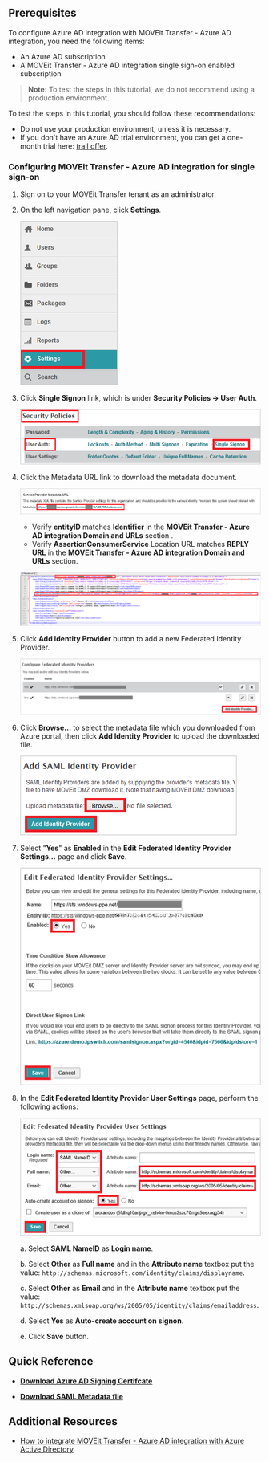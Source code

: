 ## Prerequisites

To configure Azure AD integration with MOVEit Transfer - Azure AD integration, you need the following items:

- An Azure AD subscription
- A MOVEit Transfer - Azure AD integration single sign-on enabled subscription

> **Note:**
> To test the steps in this tutorial, we do not recommend using a production environment.

To test the steps in this tutorial, you should follow these recommendations:

- Do not use your production environment, unless it is necessary.
- If you don't have an Azure AD trial environment, you can get a one-month trial here: [trail offer](https://azure.microsoft.com/pricing/free-trial/).

### Configuring MOVEit Transfer - Azure AD integration for single sign-on

1. Sign on to your MOVEit Transfer tenant as an administrator.

2. On the left navigation pane, click **Settings**.

	![Settings Section On App side](./media/tutorial_moveittransfer_000.png)

3. Click **Single Signon** link, which is under **Security Policies -> User Auth**.

	![Security Policies On App side](./media/tutorial_moveittransfer_001.png)

4. Click the Metadata URL link to download the metadata document.

	![Service Provider Metadata URL](./media/tutorial_moveittransfer_002.png)
	
	* Verify **entityID** matches **Identifier** in the **MOVEit Transfer - Azure AD integration Domain and URLs** section .
	* Verify **AssertionConsumerService** Location URL matches **REPLY URL** in the **MOVEit Transfer - Azure AD integration Domain and URLs** section.
	
	![Configure Single Sign-On On App side](./media/tutorial_moveittransfer_007.png)

5. Click **Add Identity Provider** button to add a new Federated Identity Provider.

	![Add Identity Provider](./media/tutorial_moveittransfer_003.png)

6. Click **Browse...** to select the metadata file which you downloaded from Azure portal, then click **Add Identity Provider** to upload the downloaded file.

	![SAML Identity Provider](./media/tutorial_moveittransfer_004.png)

7. Select "**Yes**" as **Enabled** in the **Edit Federated Identity Provider Settings...** page and click **Save**.

	![Federated Identity Provider Settings](./media/tutorial_moveittransfer_005.png)

8. In the **Edit Federated Identity Provider User Settings** page, perform the following actions:
	
	![Edit Federated Identity Provider Settings](./media/tutorial_moveittransfer_006.png)
	
	a. Select **SAML NameID** as **Login name**.
	
	b. Select **Other** as **Full name** and in the **Attribute name** textbox put the value: `http://schemas.microsoft.com/identity/claims/displayname`.
	
	c. Select **Other** as **Email** and in the **Attribute name** textbox put the value: `http://schemas.xmlsoap.org/ws/2005/05/identity/claims/emailaddress`.
	
	d. Select **Yes** as **Auto-create account on signon**.
	
	e. Click **Save** button.

## Quick Reference

* **[Download Azure AD Signing Certifcate](%metadata:CertificateDownloadRawUrl%)**

* **[Download SAML Metadata file](%metadata:metadataDownloadUrl%)**

## Additional Resources

* [How to integrate MOVEit Transfer - Azure AD integration with Azure Active Directory](https://docs.microsoft.com/azure/active-directory/active-directory-saas-moveittransfer-tutorial)
